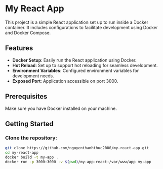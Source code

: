 # My React App

This project is a simple React application set up to run inside a Docker container. It includes configurations to facilitate development using Docker and Docker Compose.

## Features

- **Docker Setup**: Easily run the React application using Docker.
- **Hot Reload**: Set up to support hot reloading for seamless development.
- **Environment Variables**: Configured environment variables for development needs.
- **Exposed Port**: Application accessible on port 3000.

## Prerequisites

Make sure you have Docker installed on your machine.

## Getting Started

### Clone the repository:

```bash
git clone https://github.com/nguyenthanhthuc2000/my-react-app.git
cd my-react-app
docker build -t my-app .
docker run -p 3000:3000 -v $(pwd)/my-app-react:/var/www/app my-app
